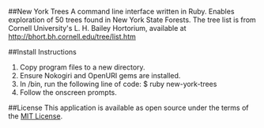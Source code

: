 ##New York Trees
A command line interface written in Ruby. Enables exploration of 50 trees found in New York State Forests. The tree list is from Cornell University's L. H. Bailey Hortorium, available at http://bhort.bh.cornell.edu/tree/list.htm

##Install Instructions
1. Copy program files to a new directory.
2. Ensure Nokogiri and OpenURI gems are installed.
3. In /bin, run the following line of code:
  $ ruby new-york-trees
4. Follow the onscreen prompts.

##License
This application is available as open source under the terms of the [MIT License](http://opensource.org/licenses/MIT).
